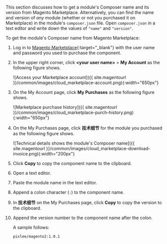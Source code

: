 <div markdown="1">

This section discusses how to get a module's Composer name and its version from Magento Marketplace. Alternatively, you can find the name and version of *any* module (whether or not you purchased it on Marketplace) in the module's `composer.json` file. Open `composer.json` in a text editor and write down the values of `"name"` and `"version"`.

To get the module's Composer name from Magento Marketplace:

1.	Log in to [Magento Marketplace](https://marketplace.magento.com){:target="_blank"} with the user name and password you used to purchase the component.
2.	In the upper right corner, click **&lt;your user name>** > **My Account** as the following figure shows.

	![Access your Marketplace account]({{ site.magentourl }}/common/images/cloud_marketplace-account.png){:width="650px"}
3.	On the My Account page, click **My Purchases** as the following figure shows.

	![Marketplace purchase history]({{ site.magentourl }}/common/images/cloud_marketplace-purch-history.png){:width="650px"}
4.	On the My Purchases page, click **技术细节** for the module you purchased as the following figure shows.

	![Technical details shows the module's Composer name]({{ site.magentourl }}/common/images/cloud_marketplace-download-invoice.png){:width="200px"}
5.	Click **Copy** to copy the component name to the clipboard.
5.	Open a text editor.
6.	Paste the module name in the text editor.
6.	Append a colon character (`:`) to the component name.
7.	In **技术细节** on the My Purchases page, click **Copy** to copy the version to the clipboard.
8.	Append the version number to the component name after the colon.

	A sample follows:

		pixlee/magento2:1.0.1
